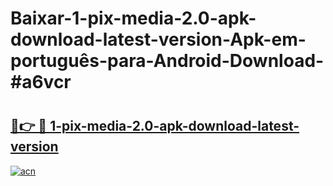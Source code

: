 # Baixar-1-pix-media-2.0-apk-download-latest-version-Apk-em-português​-para-Android-Download-#a6vcr

# <h2><a href="https://ainizakaria.my?title=1-pix-media-2.0-apk-download-latest-version&ref=24M">🔗👉 🔴 1-pix-media-2.0-apk-download-latest-version</a></h2>

[![acn](https://github.com/user-attachments/assets/0f9c940e-d8b0-45ae-aac7-cd30a18b3e1c)](https://ainizakaria.my?title=1-pix-media-2.0-apk-download-latest-version&ref=24M)

